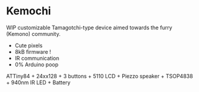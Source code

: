 # Kemochi
WIP customizable Tamagotchi-type device aimed towards the furry (Kemono) community.

* Cute pixels
* 8kB firmware !
* IR communication
* 0% Arduino poop

ATTiny84 + 24xx128 + 3 buttons + 5110 LCD + Piezzo speaker + TSOP4838 + 940nm IR LED + Battery
